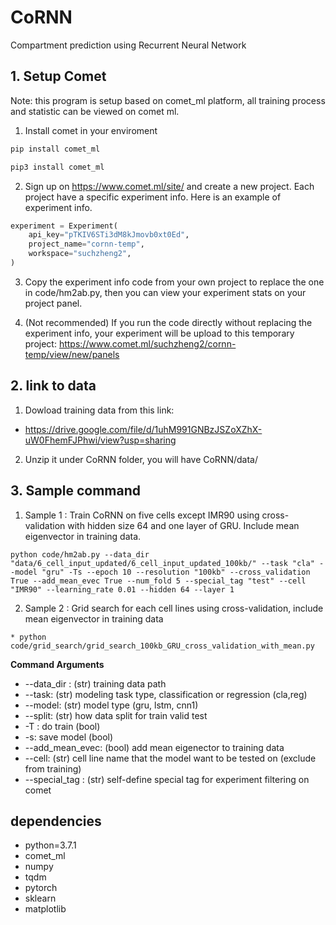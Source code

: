 # CoRNN
Compartment prediction using Recurrent Neural Network


## 1. Setup Comet

Note: this program is setup based on comet_ml platform, all training process and statistic can be viewed on comet ml.

1. Install comet in your enviroment
```python
pip install comet_ml
```
```python
pip3 install comet_ml
```
2. Sign up on https://www.comet.ml/site/ and create a new project. 
Each project have a specific experiment info. Here is an example of experiment info. 
```python
experiment = Experiment(
    api_key="pTKIV6STi3dM8kJmovb0xt0Ed",
    project_name="cornn-temp",
    workspace="suchzheng2",
)
```

3. Copy the experiment info code from your own project to replace the one in code/hm2ab.py, then you can view your experiment stats on your project panel. 

4. (Not recommended) If you run the code directly without replacing the experiment info, your experiment will be upload to this temporary project: https://www.comet.ml/suchzheng2/cornn-temp/view/new/panels


## 2. link to data

1. Dowload training data from this link: 
* https://drive.google.com/file/d/1uhM991GNBzJSZoXZhX-uW0FhemFJPhwi/view?usp=sharing

2. Unzip it under CoRNN folder, you will have CoRNN/data/

## 3. Sample command

1.  Sample 1 : Train CoRNN on five cells except IMR90 using cross-validation with hidden size 64 and one layer of GRU. Include mean eigenvector in training data.

```
python code/hm2ab.py --data_dir "data/6_cell_input_updated/6_cell_input_updated_100kb/" --task "cla" --model "gru" -Ts --epoch 10 --resolution "100kb" --cross_validation True --add_mean_evec True --num_fold 5 --special_tag "test" --cell "IMR90" --learning_rate 0.01 --hidden 64 --layer 1
```

2. Sample 2 : Grid search for each cell lines using cross-validation, include mean eigenvector in training data
```
* python code/grid_search/grid_search_100kb_GRU_cross_validation_with_mean.py
```

**Command Arguments**
* --data_dir : (str) training data path
* --task:  (str) modeling task type, classification or regression (cla,reg) 
* --model: (str) model type (gru, lstm, cnn1)
* --split: (str) how data split for train valid test
* -T : do train (bool)
* -s: save model (bool)
* --add_mean_evec: (bool) add mean eigenector to training data
* --cell: (str) cell line name that the model want to be tested on (exclude from training)
* --special_tag : (str) self-define special tag for experiment filtering on comet


## dependencies

* python=3.7.1
* comet_ml
* numpy
* tqdm
* pytorch
* sklearn
* matplotlib
